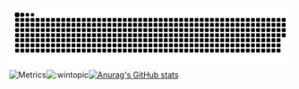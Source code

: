 
![](https://raw.githubusercontent.com/wintopic/wintopic/main/assets/github-contribution-grid-snake.svg)
![Metrics](https://metrics.lecoq.io/wintopic?template=classic&config.timezone=Asia%2FShanghai)![:wintopic](https://count.getloli.com/get/@wintopic?theme=moebooru)[![Anurag's GitHub stats](https://github-readme-stats.vercel.app/api?username=wintopic)](https://github.com/anuraghazra/github-readme-stats)


